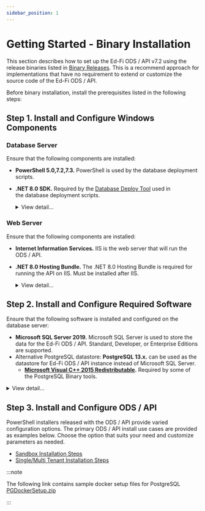 ```yaml
---
sidebar_position: 1
---
```



# Getting Started - Binary Installation

This section describes how to set up the Ed-Fi ODS / API v7.2 using the release
binaries listed in [Binary
Releases](./readme.md). This is a
recommend approach for implementations that have no requirement to extend or
customize the source code of the Ed-Fi ODS / API.

Before binary installation, install the prerequisites listed in the following
steps:

## Step 1. Install and Configure Windows Components

### Database Server

Ensure that the following components are installed:

* **PowerShell 5.0,7.2,7.3.** PowerShell is used by the database deployment
    scripts.

* **.NET 8.0 SDK.** Required by the [Database Deploy
    Tool](../../platform-dev-guide/utilities/database-deploy-tool.md)
    used in the database deployment scripts.

    <details>
      <summary>View detail...</summary>

    **PowerShell 5.0**

    Verify that PowerShell 5.0 or above is installed:

    1. Press the **Windows key** ![Windows
        logo](https://lh5.googleusercontent.com/o2iqf0j70YV3B-1NQxBFj1Ne-JeToRq5PiZeMtvF05l3jpyp4kseJn-zEs3BULgpAS_TFr8Qyacu5JZkiyXNllygq2EGhPII-PcxYyxkwCUqC4fPhMJ0QbovAD16R7T2StuDemW_)

         on your keyboard, type **PowerShell**, select **Windows PowerShell**,
         and press **Enter**.

    2. Type **$PSVersionTable.PSVersion**, and press **Enter**.

        ![PowerShell Version Table](../../img/ps-version.png)

    3. If the required version is not installed, download [Windows Management
        Framework
        5.0](https://www.microsoft.com/en-us/download/details.aspx?id=50395), which
        includes PowerShell 5.0.

    **.NET 8.0 SDK**

    Download and install the latest release of the [.NET 8.0
    SDK](https://dotnet.microsoft.com/en-us/download/dotnet/8.0)

    ![.NET 8.0 SDK](../../img/SDK-8.0.300.png)
    </details>

### Web Server

Ensure that the following components are installed:

* **Internet Information Services.** IIS is the web server that will run the
    ODS / API.

* **.NET 8.0 Hosting Bundle.** The .NET 8.0 Hosting Bundle is required for
    running the API on IIS. Must be installed after IIS.

    <details>
      <summary>View detail...</summary>

    **Internet Information Services**

    1. Press the **Windows key** ![Windows
        logo](https://lh5.googleusercontent.com/o2iqf0j70YV3B-1NQxBFj1Ne-JeToRq5PiZeMtvF05l3jpyp4kseJn-zEs3BULgpAS_TFr8Qyacu5JZkiyXNllygq2EGhPII-PcxYyxkwCUqC4fPhMJ0QbovAD16R7T2StuDemW_)

         on your keyboard, type "features", select **Turn Windows features on or
         off**, press **Enter**.

    2. Check the box next to Internet Information Services. The default
        selections will be good for most cases.

    3. Click **OK**.

    ![Internet Information Services](../../img/Internet-Info-Services.png)

    **.NET 8.0 Hosting Bundle**

    Download and install [.NET Hosting Bundle
    8.0](https://dotnet.microsoft.com/en-us/download/dotnet/8.0).

    ![.NET 8.0 Hosting Bundle](../../img/net-hosting-bundle.png)

    </details>

## Step 2. Install and Configure Required Software

Ensure that the following software is installed and configured on the database
server:

* **Microsoft SQL Server 2019.** Microsoft SQL Server is used to store the
    data for the Ed-Fi ODS / API. Standard, Developer, or Enterprise Editions
    are supported.
* Alternative PostgreSQL datastore: **PostgreSQL 13.x.** can be used as the
    datastore for Ed-Fi ODS / API instance instead of Microsoft SQL Server.
  * **[Microsoft Visual C++ 2015
        Redistributable](https://www.microsoft.com/en-us/download/details.aspx?id=52685).**
        Required by some of the PostgreSQL Binary tools.

<details>
  <summary>View detail...</summary>

### PostgreSQL Installation (Optional)

Install PostgreSQL 13.x on port 5432 if you intend to use PostgreSQL as a
backing datastore for the ODS / API.

### PostgreSQL Visualization Tool

Unlike SQL Server, PostgreSQL does not include a GUI to visualize the database
(commands are executed via the command line using psql). Below is a list of
various tools that work:

* [pgAdmin](https://www.pgadmin.org/download/)
* [DBeaver](https://dbeaver.com/download/)
* [DataGrip](https://www.jetbrains.com/datagrip/download)

### Install PostgreSQL

Installation of PostgreSQL can be done either using the binaries or using
Docker. The recommended solution is to use the docker install using Linux
containers.

<details>
  <summary>Installation using PostgreSQL Installer</summary>

Installation using PostgreSQL Installer

* Install using the
    PostgreSQL [installer](https://www.enterprisedb.com/downloads/postgres-postgresql-downloads).
    Version 13.x is compatible with the ODS / API.
  * Note the installer includes pgAdmin as an option.
  * The [PostgreSQL installation
        guide](https://www.enterprisedb.com/docs/supported-open-source/postgresql/installer/) has
        details.

![PostgreSQL DB Installer](../../img/postgresqldbdownload.png)

Download the version 13.x installer.

![PostgreSQL DB Installer](../../img/postgresqldbdownload2.png)

Click **Next**.

![PostgreSQL DB Installer](../../img/postgresqldbdownload3.png)

Click **Next**.

![PostgreSQL DB Installer](../../img/postgres-install-3.jpg)

If you want to install only the tools uncheck PostgreSQL Server, pgAdmin 4 and
Stack Builder.

Click **Next**.

![PostgreSQL DB Installer](../../img/postgres-install-5.jpg)

Enter a password for the Postgres superuser.

Click **Next**.

![PostgreSQL DB Installer](../../img/postgres-install-6.jpg)

Enter port **5432** (default).

Click **Next**.

![PostgreSQL DB Installer](../../img/postgres-install-7.jpg)

Click **Next**.

![PostgreSQL DB Installer](../../img/postgresqldbdownload4.png)

Click **Next**.

![PostgreSQL DB Installer](../../img/postgres-install-9.jpg)

Click **Next** to finish the installation.

</details>

<details>
  <summary>PostgreSQL Installation with Docker</summary>

## Installation with Docker

Initial setup with Docker:

* Install Docker using
    this [guide](https://docs.docker.com/docker-for-windows/install/).
* Create a Docker Compose file.

### Run PostgreSQL with Docker in Linux Containers

Create a Docker Compose file (name: `docker-compose.yml`) to bootstrap
PostgreSQL using Linux containers. More information on the Docker Compose file
can be found [on the Docker documentation
site](https://docs.docker.com/compose/).

```yaml
version: '3.7'
services:
    pg13:
        image: postgres:13-alpine
        container_name: pg13
        volumes:
            - pg13-database:/var/lib/postgresql/data
        ports:
            - 5432:5432
        environment:
            - POSTGRES_PASSWORD=${PG_PASSWORD}
        restart: on-failure
volumes:
    pg13-database:
        driver: local
        name: pg13-database
```

Create an environment file (name: `.env`) to be consumed by Docker Compose. By
default the environment file needs to be in the same folder as the Docker
Compose file.

```ini
PG_PASSWORD=P@ssw0rd
```

Sample files for these can be downloaded from the download panel on the right.

### Data Retention and Docker Compose

Once you have set up your docker-compose.yml and .env files and placed them in a
folder (e.g., C:\\PGDockerSetup), navigate to that folder in PowerShell and run
[docker-compose](https://docs.docker.com/compose/). This utility reads
the docker-compose.yml configuration file and runs all of the containers
described in that file.

To bring up the environment:

```shell
C:\PGDockerSetup>docker-compose up -d
```

To stop the volumes and containers:

```shell
C:\PGDockerSetup>docker-compose down
```

To stop the services and remove them, but retain the data in separate volumes:

```shell
C:\PGDockerSetup>docker-compose down -v
```

</details>

### Configure pgpass.conf

A **[pgpass.conf](https://www.postgresql.org/docs/13/libpq-pgpass.html)** file
must be set up to store passwords in a location accessible by IIS. It is
required by database deployment scripts for the ODS / API. Additionally, a
[PGPASSFILE](https://www.postgresql.org/docs/13/libpq-envars.html) environment
variable should be setup to specify the location of pgpass.conf file.

Create a pgpass.conf file. Note that the password should be your Postgres
superuser password and if you are deploying Postgres via Docker, it should match
the password in your environment file.

```ini
localhost:5432:*:postgres:P@ssw0rd
```

Set the environment variable PGPASSFILE to the location of the pgpass file that
was created, which is the recommended approach. Optionally, the file can be
saved in `%APPDATA%/postgresql/pgpass.conf.`

![PGPASSFILE Environment Variable](../../img/image2020-4-9_16-43-3.png)

You can test the environment variable setup using:  

```shell
get-item env:pgpassfile

Name                           Value
----                           -----
PGPASSFILE                     C:\PGDockerSetup\pgpass.conf
```

</details>

## Step 3. Install and Configure ODS / API

PowerShell installers released with the ODS / API provide varied configuration
options. The primary ODS / API install use cases are provided as examples below.
Choose the option that suits your need and customize parameters as needed.

* [Sandbox Installation
    Steps](./sandbox-installation-steps.md)
* [Single/Multi Tenant Installation
    Steps](./singlemulti-tenant-installation-steps.md)

:::note

The following link contains sample docker setup files for PostgreSQL
[PGDockerSetup.zip](https://edfi.atlassian.net/wiki/download/attachments/23298153/PGDockerSetup.zip?version=1&modificationDate=1708470911443&cacheVersion=1&api=v2)

:::
